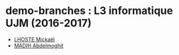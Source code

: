 # demo-branches : L3 informatique UJM (2016-2017)

* [LHOSTE Mickaël](students/mlhoste.md "Mickaël LHOSTE, mlhoste pour les intimes...")
* [MADIH Abdelmoghit](students/abmad.md "Abdelmoghit MADIH, abmad pour les intimes...")
